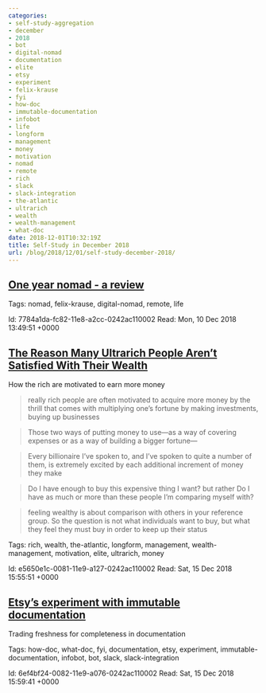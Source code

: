 ```yaml
---
categories:
- self-study-aggregation
- december
- 2018
- bot
- digital-nomad
- documentation
- elite
- etsy
- experiment
- felix-krause
- fyi
- how-doc
- immutable-documentation
- infobot
- life
- longform
- management
- money
- motivation
- nomad
- remote
- rich
- slack
- slack-integration
- the-atlantic
- ultrarich
- wealth
- wealth-management
- what-doc
date: 2018-12-01T10:32:19Z
title: Self-Study in December 2018
url: /blog/2018/12/01/self-study-december-2018/
---
```


## [One year nomad - a review](https://krausefx.com/blog/one-year-nomad)



Tags: nomad, felix-krause, digital-nomad, remote, life

Id: 7784a1da-fc82-11e8-a2cc-0242ac110002
Read: Mon, 10 Dec 2018 13:49:51 +0000

## [The Reason Many Ultrarich People Aren’t Satisfied With Their Wealth](https://www.theatlantic.com/family/archive/2018/12/rich-people-happy-money/577231/)

How the rich are motivated to earn more money

>really rich people are often motivated to acquire more money by the thrill that comes with multiplying one’s fortune by making investments, buying up businesses

>Those two ways of putting money to use—as a way of covering expenses or as a way of building a bigger fortune—

>Every billionaire I’ve spoken to, and I’ve spoken to quite a number of them, is extremely excited by each additional increment of money they make

> Do I have enough to buy this expensive thing I want? but rather Do I have as much or more than these people I’m comparing myself with?

>feeling wealthy is about comparison with others in your reference group. So the question is not what individuals want to buy, but what they feel they must buy in order to keep up their status

Tags: rich, wealth, the-atlantic, longform, management, wealth-management, motivation, elite, ultrarich, money

Id: e5650e1c-0081-11e9-a127-0242ac110002
Read: Sat, 15 Dec 2018 15:55:51 +0000

## [Etsy’s experiment with immutable documentation](https://codeascraft.com/2018/10/10/etsys-experiment-with-immutable-documentation/)

Trading freshness for completeness in documentation

Tags: how-doc, what-doc, fyi, documentation, etsy, experiment, immutable-documentation, infobot, bot, slack, slack-integration

Id: 6ef4bf24-0082-11e9-a076-0242ac110002
Read: Sat, 15 Dec 2018 15:59:41 +0000